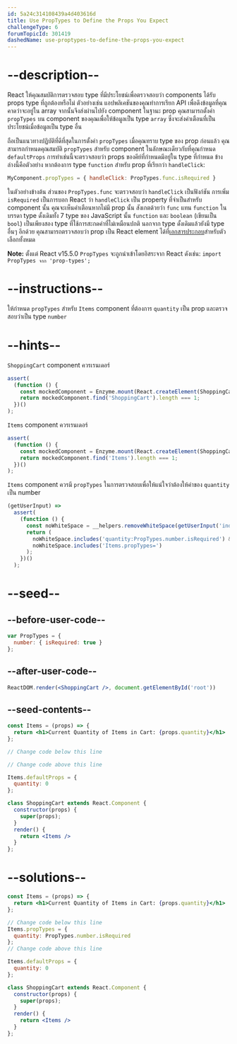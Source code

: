 ```yaml
---
id: 5a24c314108439a4d403616d
title: Use PropTypes to Define the Props You Expect
challengeType: 6
forumTopicId: 301419
dashedName: use-proptypes-to-define-the-props-you-expect
---
```


# --description--

React ให้คุณสมบัติการตรวจสอบ type ที่มีประโยชน์เพื่อตรวจสอบว่า components ได้รับ props type ที่ถูกต้องหรือไม่ ตัวอย่างเช่น แอปพลิเคชันของคุณทำการเรียก API เพื่อดึงข้อมูลที่คุณคาดว่าจะอยู่ใน array จากนั้นจึงส่งผ่านไปยัง component ในฐานะ prop คุณสามารถตั้งค่า `propTypes` บน component ของคุณเพื่อให้ข้อมูลเป็น type  `array` ซึ่งจะส่งคำเตือนที่เป็นประโยชน์เมื่อข้อมูลเป็น type อื่น

ถือเป็นแนวทางปฏิบัติที่ดีที่สุดในการตั้งค่า `propTypes` เมื่อคุณทราบ type ของ prop ก่อนแล้ว คุณสามารถกำหนดคุณสมบัติ `propTypes` สำหรับ component ในลักษณะเดียวกับที่คุณกำหนด `defaultProps` การทำเช่นนี้จะตรวจสอบว่า props ของคีย์ที่กำหนดมีอยู่ใน type ที่กำหนด ข้างล่างนี้คือตัวอย่าง หากต้องการ type  `function` สำหรับ prop ที่เรียกว่า `handleClick`:

```js
MyComponent.propTypes = { handleClick: PropTypes.func.isRequired }
```

ในตัวอย่างข้างต้น ส่วนของ `PropTypes.func` จะตรวจสอบว่า `handleClick` เป็นฟังก์ชัน การเพิ่ม `isRequired` เป็นการบอก React ว่า `handleClick` เป็น property ที่จำเป็นสำหรับ component นั้น คุณจะเห็นคำเตือนหากไม่มี prop นั้น สังเกตด้วยว่า `func` แทน `function` ในบรรดา type ดั้งเดิมทั้ง 7  type ของ JavaScript นั้น `function` และ `boolean` (เขียนเป็น `bool`) เป็นเพียงสอง type ที่ใช้การสะกดคำที่ไม่เหมือนปกติ นอกจาก type ดั้งเดิมแล้วยังมี type อื่นๆ อีกด้วย คุณสามารถตรวจสอบว่า prop เป็น React element ได้ที่[เอกสารประกอบ](https://reactjs.org/docs/typechecking-with-proptypes.html#proptypes)สำหรับตัวเลือกทั้งหมด

**Note:** ตั้งแต่ React v15.5.0 `PropTypes` จะถูกนำเข้าโดยอิสระจาก React ดังเช่น: `import PropTypes จาก 'prop-types';`

# --instructions--

ให้กำหนด `propTypes` สำหรับ `Items` component ที่ต้องการ `quantity` เป็น prop และตรวจสอบว่าเป็น type `number`

# --hints--

`ShoppingCart` component ควรเรนเดอร์

```js
assert(
  (function () {
    const mockedComponent = Enzyme.mount(React.createElement(ShoppingCart));
    return mockedComponent.find('ShoppingCart').length === 1;
  })()
);
```

`Items` component ควรเรนเดอร์

```js
assert(
  (function () {
    const mockedComponent = Enzyme.mount(React.createElement(ShoppingCart));
    return mockedComponent.find('Items').length === 1;
  })()
);
```

`Items` component ควรมี `propTypes` ในการตรวจสอบเพื่อให้แน่ใจว่าต้องให้ค่าของ `quantity` เป็น number

```js
(getUserInput) =>
  assert(
    (function () {
      const noWhiteSpace = __helpers.removeWhiteSpace(getUserInput('index'));
      return (
        noWhiteSpace.includes('quantity:PropTypes.number.isRequired') &&
        noWhiteSpace.includes('Items.propTypes=')
      );
    })()
  );
```

# --seed--

## --before-user-code--

```jsx
var PropTypes = {
  number: { isRequired: true }
};
```

## --after-user-code--

```jsx
ReactDOM.render(<ShoppingCart />, document.getElementById('root'))
```

## --seed-contents--

```jsx
const Items = (props) => {
  return <h1>Current Quantity of Items in Cart: {props.quantity}</h1>
};

// Change code below this line

// Change code above this line

Items.defaultProps = {
  quantity: 0
};

class ShoppingCart extends React.Component {
  constructor(props) {
    super(props);
  }
  render() {
    return <Items />
  }
};
```

# --solutions--

```jsx
const Items = (props) => {
  return <h1>Current Quantity of Items in Cart: {props.quantity}</h1>
};

// Change code below this line
Items.propTypes = {
  quantity: PropTypes.number.isRequired
};
// Change code above this line

Items.defaultProps = {
  quantity: 0
};

class ShoppingCart extends React.Component {
  constructor(props) {
    super(props);
  }
  render() {
    return <Items />
  }
};
```
